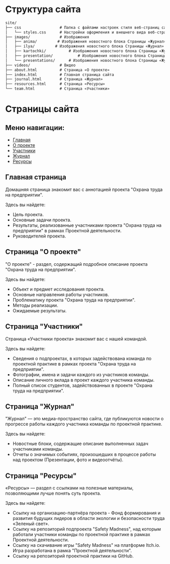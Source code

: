 # Структура сайта
```markdown
site/
├── css                 # Папка с файлами настроек стиля веб-страниц сайта
│   └── styles.css      # Настройки оформления и внешнего вида веб-страниц сайта
├── images/             # Изображения
│   ├── anima/         # Изображения новостного блока Страницы «Журнал»
│   ├── ilya/         # Изображения новостного блока Страницы «Журнал»
│   ├── kartochki/          # Изображения новостного блока Страницы «Журнал»
│   ├── presentation/           # Изображения новостного блока Страницы «Журнал»
│   └── presentations/      # Изображения новостного блока Страницы «Журнал»
├── videos/             # Видео
├── about.html          # Страница «О проекте»
├── index.html          # Главная страница сайта
├── journal.html        # Страница «Журнал»
├── resources.html      # Страница «Ресурсы»
└── team.html           # Страница «Участники»
```
# Страницы сайта

## Меню навигации:
- [Главная](https://mark-lender-241-3211.github.io/Practice_2025/site/index.html)
- [О проекте](https://mark-lender-241-3211.github.io/Practice_2025/site/about.html)
- [Участники](https://mark-lender-241-3211.github.io/Practice_2025/site/team.html)
- [Журнал](https://mark-lender-241-3211.github.io/Practice_2025/site/journal.html)
- [Ресурсы](https://mark-lender-241-3211.github.io/Practice_2025/site/resources.html)

## Главная страница
Домашняя страница знакомит вас с аннотацией проекта "Охрана труда на предприятии".

Здесь вы найдете:
-  Цель проекта.
-  Основные задачи проекта.
-  Результаты, реализованные участниками проекта "Охрана труда на предприятии" в рамках Проектной деятельности.
-  Руководителей проекта.

## Страница "О проекте"
"О проекте" - раздел, содержащий подробное описание проекта "Охрана труда на предприятии".

Здесь вы найдете:
- Объект и предмет исследования проекта.
- Основные направления работы участников.
- Проблематику проекта "Охрана труда на предприятии".
- Методы реализации.
- Ожидаемые результаты.

## Страница "Участники"
Страница «Участники проекта» знакомит вас с нашей командой.

Здесь вы найдете:
- Сведения о подпроектах, в которых задействована команда по проектной практике в рамках проекта "Охрана труда на предприятии".
- Фотографии, имена и задачи каждого из участников команды.
- Описание личного вклада в проект каждого участника команды.
- Полный список студентов, задействованных в проекте "Охрана труда на предприятии".

## Страница "Журнал"
"Журнал" — это медиа-пространство сайта, где публикуются новости о прогрессе работы каждого участника команды по проектной практике.

Здесь вы найдете:
- Новостные блоки, содержащие описание выполненных задач участниками команды.
- Отчеты о значимых событиях, произошедших в процессе работы над проектом (Презентации, фото и видеоотчёты).

## Страница "Ресурсы"
«Ресурсы» — раздел с ссылками на полезные материалы, позволяющими лучше понять суть проекта.

Здесь вы найдете:
- Ссылку на организацию-партнёра проекта - Фонд формирования и развития будущих лидеров в области экологии и безопасности труда «Зеленый свет».
- Ссылку на репозиторий подпроекта "Safety Madness", над которым работали участники команды по проектной практике в рамках Проектной деятельности.
- Ссылку на скачивание игры "Safety Madness" на платформе Itch.io. Игра разработана в рамка "Проектной деятельности".
- Ссылку на репозиторий проектной практики на GitHub.

